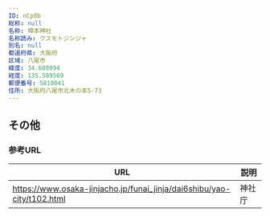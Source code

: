 ```yaml
---
ID: nCp8b
総称: null
名称: 樟本神社
名称読み: クスモトジンジャ
別名: null
都道府県: 大阪府
区域: 八尾市
緯度: 34.608994
経度: 135.589569
郵便番号: 5810041
住所: 大阪府八尾市北木の本5-73
---
```


## その他

### 参考URL

| URL                                                                    | 説明   |
| ---------------------------------------------------------------------- | ------ |
| https://www.osaka-jinjacho.jp/funai_jinja/dai6shibu/yao-city/t102.html | 神社庁 |
